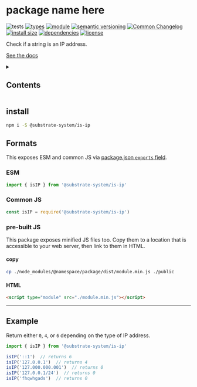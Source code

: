 # package name here
![tests](https://github.com/substrate-system/is-ip/actions/workflows/nodejs.yml/badge.svg)
[![types](https://img.shields.io/npm/types/@substrate-system/is-ip?style=flat-square)](README.md)
[![module](https://img.shields.io/badge/module-ESM%2FCJS-blue?style=flat-square)](README.md)
[![semantic versioning](https://img.shields.io/badge/semver-2.0.0-blue?logo=semver&style=flat-square)](https://semver.org/)
[![Common Changelog](https://nichoth.github.io/badge/common-changelog.svg)](./CHANGELOG.md)
[![install size](https://flat.badgen.net/packagephobia/install/@substrate-system/is-ip?cache-control=no-cache)](https://packagephobia.com/result?p=@substrate-system/is-ip)
[![dependencies](https://img.shields.io/badge/dependencies-zero-brightgreen.svg?style=flat-square)](package.json)
[![license](https://img.shields.io/badge/license-Polyform_Non_Commercial-26bc71?style=flat-square)](LICENSE)

Check if a string is an IP address.


[See the docs](https://substrate-system.github.io/is-ip/)


<details><summary><h2>Contents</h2></summary>

<!-- toc -->

- [install](#install)
- [Formats](#formats)
  * [ESM](#esm)
  * [Common JS](#common-js)
  * [pre-built JS](#pre-built-js)
- [Example](#example)

<!-- tocstop -->

</details>

## install

```sh
npm i -S @substrate-system/is-ip
```

## Formats

This exposes ESM and common JS via [package.json `exports` field](https://nodejs.org/api/packages.html#exports).

### ESM
```js
import { isIP } from '@substrate-system/is-ip'
```

### Common JS
```js
const isIP = require('@substrate-system/is-ip')
```

### pre-built JS
This package exposes minified JS files too. Copy them to a location that is
accessible to your web server, then link to them in HTML.

#### copy
```sh
cp ./node_modules/@namespace/package/dist/module.min.js ./public
```

#### HTML
```html
<script type="module" src="./module.min.js"></script>
```

------------------------------------------------------------------

## Example

Return either `0`, `4`, or `6` depending on the type of IP address.

```js
import { isIP } from '@substrate-system/is-ip'

isIP('::1')  // returns 6
isIP('127.0.0.1')  // returns 4
isIP('127.000.000.001')  // returns 0
isIP('127.0.0.1/24')  // returns 0
isIP('fhqwhgads')  // returns 0
```
